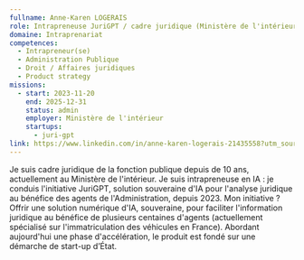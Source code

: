 ```yaml
---
fullname: Anne-Karen LOGERAIS
role: Intrapreneuse JuriGPT / cadre juridique (Ministère de l'intérieur, DSR)
domaine: Intraprenariat
competences:
  - Intrapreneur(se)
  - Administration Publique
  - Droit / Affaires juridiques
  - Product strategy
missions:
  - start: 2023-11-20
    end: 2025-12-31
    status: admin
    employer: Ministère de l'intérieur
    startups:
      - juri-gpt
link: https://www.linkedin.com/in/anne-karen-logerais-21435558?utm_source=share&utm_campaign=share_via&utm_content=profile&utm_medium=android_app
---
```

Je suis cadre juridique de la fonction publique depuis de 10 ans, actuellement au Ministère de l'intérieur. 
Je suis intrapreneuse en IA : je conduis l'initiative JuriGPT, solution souveraine d'IA pour l'analyse juridique au bénéfice des agents de l'Administration, depuis 2023. 
Mon initiative ? Offrir une solution numérique d'IA, souveraine, pour faciliter l'information juridique au bénéfice de plusieurs centaines d'agents (actuellement spécialisé sur l'immatriculation des véhicules en France). Abordant aujourd'hui une phase d'accélération, le produit est fondé sur une démarche de start-up d’État.